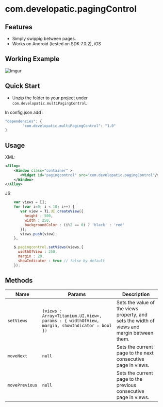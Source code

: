 # com.developatic.pagingControl


## Features

* Simply swippig between pages.
* Works on Android (tested on SDK 7.0.2), iOS

## Working Example
![Imgur](https://media.giphy.com/media/xUOwFTbrmWIx6AC7OU/giphy.gif)


## Quick Start
* Unzip the folder to your project under `com.developatic.multiPagingControl`.

In config.json add : 
```javascript
"dependencies": {
        "com.developatic.multiPagingControl": "1.0"
}
```

## Usage

XML: 

```xml
<Alloy>
    <Window class="container" >
       <Widget id="pagingcontrol" src="com.developatic.pagingControl"/>
    </Window>
</Alloy>
```


JS: 

```js
    var views = [];
    for (var i=0; i < 10; i++) {
       var view = Ti.UI.createView({
         height : 500,
         width : 250,
         backgroundColor : (i%2 == 0) ? 'black' : 'red'  
       });
       views.push(view);
    };

    $.pagingcontrol.setViews(views,{
      widthOfView : 250, 
      margin : 20,
      showIndicator : true // false by default
    });
```


## Methods

|Name|Params|Description|
|---|---|---|
|`setViews`|`(views : Array<Titanium.UI.View>, params : { widthOfView, margin, showIndicator : bool })`|Sets the value of the views property, and sets the width of views and margin between them.|
|`moveNext`|`null`|Sets the current page to the next consecutive page in views.|
|`movePrevious`|`null`|Sets the current page to the previous consecutive page in views.|

